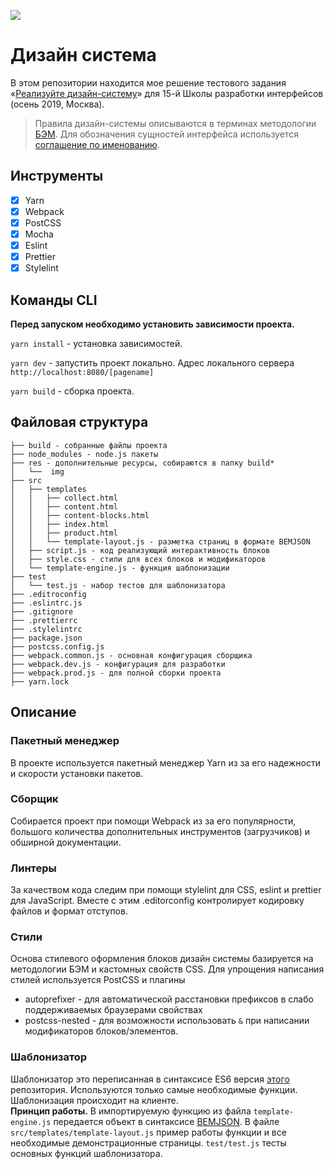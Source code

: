 ![](https://downloader.disk.yandex.ru/preview/49ef263845cd358605a9830fdac8484bf3f767ab9567e998afe54e87ee1acefd/5d38f560/qaj7vzoHYTMVeqyiFpTy30rUADIVXaFZF116FqBHnZz3RsSk97wSvqZPMrHC-NCZkRaBU0wNuWcA5r68aVsrSQ%3D%3D?uid=0&filename=upload.jpg&disposition=inline&hash=&limit=0&content_type=image%2Fpng&owner_uid=0&tknv=v2&size=1920x942)
# Дизайн система 

В этом репозитории находится мое решение тестового задания «[Реализуйте дизайн-систему](https://github.com/yndx-shri-reviewer/task-1#readme "Реализуйте дизайн-систему")» для 15-й Школы разработки интерфейсов (осень 2019, Москва).

> Правила дизайн-системы описываются в терминах методологии [БЭМ](https://ru.bem.info/ "БЭМ"). Для обозначения сущностей интерфейса используется [соглашение по именованию](https://ru.bem.info/methodology/naming-convention/ "соглашение по именованию").

## Инструменты
- [x] Yarn
- [x] Webpack
- [x] PostCSS
- [x] Mocha
- [x] Eslint
- [x] Prettier
- [x] Stylelint
## Команды CLI
**Перед запуском необходимо установить зависимости проекта.**

`yarn install` - установка зависимостей.

`yarn dev` - запустить проект локально. Адрес локального сервера `http://localhost:8080/[pagename]`

`yarn build` - сборка проекта.

## Файловая структура
```
├── build - собранные файлы проекта
├── node_modules - node.js пакеты
├── res - дополнительные ресурсы, собираются в папку build*
│   └──  img
├── src
│   ├── templates
│   │   ├── collect.html
│   │   ├── content.html
│   │   ├── content-blocks.html
│   │   ├── index.html
│   │   ├── product.html
│   │   └── template-layout.js - разметка страниц в формате BEMJSON
│   ├── script.js - код реализующий интерактивность блоков
│   ├── style.css - стили для всех блоков и модификаторов
│   └── template-engine.js - функция шаблонизации
├── test
│   └── test.js - набор тестов для шаблонизатора
├── .editroconfig
├── .eslintrc.js
├── .gitignore
├── .prettierrc
├── .stylelintrc
├── package.json
├── postcss.config.js
├── webpack.common.js - основная конфигурация сборщика
├── webpack.dev.js - конфигурация для разработки
├── webpack.prod.js - для полной сборки проекта
├── yarn.lock
```
## Описание
### Пакетный менеджер
В проекте используется пакетный менеджер Yarn из за его надежности и скорости установки пакетов.
### Сборщик
Собирается проект при помощи Webpack из за его популярности, большого количества дополнительных инструментов (загрузчиков) и обширной документации.
### Линтеры
За качеством кода следим при помощи stylelint для CSS, eslint и prettier для JavaScript. Вместе с этим .editorconfig контролирует кодировку файлов и формат отступов.
### Стили
Основа стилевого оформления блоков дизайн системы базируется на методологии БЭМ и кастомных свойств CSS. Для упрощения написания стилей используется PostCSS и плагины
- autoprefixer - для автоматической расстановки префиксов в слабо поддерживаемых браузерами свойствах
- postcss-nested - для возможности использовать `&` при написании модификаторов блоков/элементов.

### Шаблонизатор
Шаблонизатор это переписанная в синтаксисе ES6 версия [этого](https://github.com/floatdrop/bemjson-to-html "этого") репозитория. Используются только самые необходимые функции. Шаблонизация происходит на клиенте.
<br>**Принцип работы.** В импортируемую функцию из файла `template-engine.js` передается объект в синтаксисе [BEMJSON](https://ru.bem.info/technologies/classic/bemjson/ "BEMJSON"). В файле `src/templates/template-layout.js` пример работы функции и все необходимые демонстрационные страницы. `test/test.js` тесты основных функций шаблонизатора.
